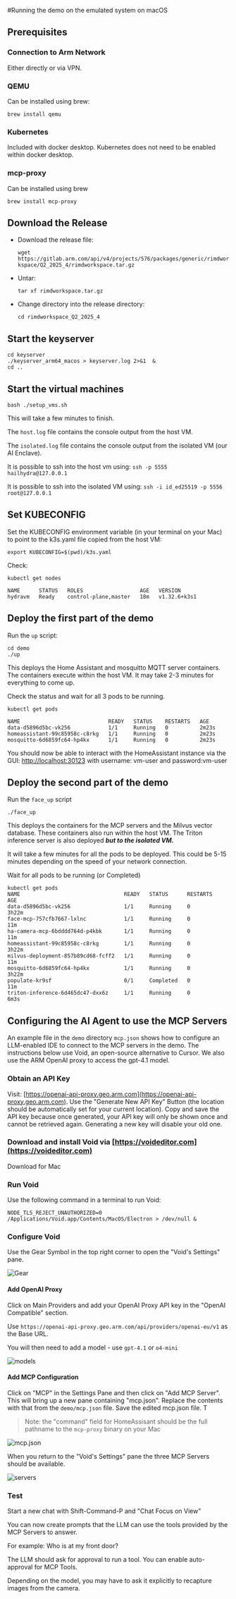 #Running the demo on the emulated system on macOS

## Prerequisites

### Connection to Arm Network

Either directly or via VPN.


### QEMU

Can be installed using brew:

  `brew install qemu`

### Kubernetes

Included with docker desktop. Kubernetes does not need to be enabled within docker desktop.

### mcp-proxy

Can be installed using brew

```
brew install mcp-proxy
```


## Download the Release

* Download the release file:

  `wget https://gitlab.arm.com/api/v4/projects/576/packages/generic/rimdworkspace/Q2_2025_4/rimdworkspace.tar.gz`

* Untar:

  `tar xf rimdworkspace.tar.gz`

* Change directory into the release directory:

  `cd rimdworkspace_Q2_2025_4`


##  Start the keyserver

  ```
  cd keyserver
  ./keyserver_arm64_macos > keyserver.log 2>&1  &
  cd ..
  ```


## Start the virtual machines 

  `bash ./setup_vms.sh`
  
  This will take a few minutes to finish. 
  
  The `host.log` file contains the console output from the host VM.
  
  The `isolated.log` file contains the console output from the isolated VM (our AI Enclave).
 

  It is possible to ssh into the host vm using: `ssh -p 5555 hailhydra@127.0.0.1`

  It is possible to ssh into the isolated VM using: `ssh -i id_ed25519 -p 5556 root@127.0.0.1`
  
 
 
 
  
## Set KUBECONFIG 

Set the KUBECONFIG environment variable (in your terminal on your Mac) to point to the k3s.yaml file copied from the host VM:

`export KUBECONFIG=$(pwd)/k3s.yaml`


Check:

```
kubectl get nodes

NAME      STATUS   ROLES                  AGE   VERSION
hydravm   Ready    control-plane,master   18m   v1.32.6+k3s1
```


## Deploy the first part of the demo

Run the `up` script:

```
cd demo
./up
```

This deploys the Home Assistant and mosquitto MQTT server containers. The containers execute within the host VM.
It may take 2-3 minutes for everything to come up.

Check the status and wait for all 3 pods to be running.

```
kubectl get pods

NAME                            READY   STATUS    RESTARTS   AGE
data-d5896d5bc-vk256            1/1     Running   0          2m23s
homeassistant-99c85958c-c8rkg   1/1     Running   0          2m23s
mosquitto-6d6859fc64-hp4kx      1/1     Running   0          2m23s
```

You should now be able to interact with the HomeAssistant instance via the GUI: [http://localhost:30123](http://localhost:30123) with username: vm-user and password:vm-user



## Deploy the second part of the demo

Run the `face_up` script

```
./face_up
```

This deploys the containers for the MCP servers and the Milvus vector database. These containers also run within the host VM.
The Triton inference server is also deployed ***but to the isolated VM.***

It will take a few minutes for all the pods to be deployed. This could be 5-15 minutes depending on the speed of your network connection. 

Wait for all pods to be running (or Completed)

```
kubectl get pods
NAME                                 READY   STATUS      RESTARTS   AGE
data-d5896d5bc-vk256                 1/1     Running     0          3h22m
face-mcp-757cfb7667-lxlnc            1/1     Running     0          11m
ha-camera-mcp-6bdddd764d-p4kbk       1/1     Running     0          11m
homeassistant-99c85958c-c8rkg        1/1     Running     0          3h22m
milvus-deployment-857b89cd68-fcff2   1/1     Running     0          11m
mosquitto-6d6859fc64-hp4kx           1/1     Running     0          3h22m
populate-kr9sf                       0/1     Completed   0          11m
triton-inference-6d465dc47-dxx6z     1/1     Running     0          6m3s
```

## Configuring the AI Agent to use the MCP Servers


An example file in the `demo` directory `mcp.json` shows how to configure an LLM-enabled IDE to connect to the MCP servers in the demo.
The instructions below use Void, an open-source alternative to Cursor. We also use the ARM OpenAI proxy to access the gpt-4.1 model.


### Obtain an API Key

Visit: [https://openai-api-proxy.geo.arm.com](https://openai-api-proxy.geo.arm.com). Use the "Generate New API Key" Button (the location should be automatically set for your current location).
Copy and save the API key because once generated, your API key will only be shown once and cannot be retrieved again. Generating a new key will disable your old one.


### Download and install Void via [https://voideditor.com](https://voideditor.com)

Download for Mac


### Run Void

Use the following command in a terminal to run Void:

`NODE_TLS_REJECT_UNAUTHORIZED=0 /Applications/Void.app/Contents/MacOS/Electron > /dev/null &`

### Configure Void

Use the Gear Symbol in the top right corner to open the "Void's Settings" pane.

![Gear](png/settings.png)

#### Add OpenAI Proxy

Click on Main Providers and add your OpenAI Proxy API key in the "OpenAI Compatible" section. 

Use `https://openai-api-proxy.geo.arm.com/api/providers/openai-eu/v1` as the Base URL.

You will then need to add a model - use `gpt-4.1` or `o4-mini`

![models](png/models.png)
 


#### Add MCP Configuration 

Click on "MCP" in the Settings Pane and then click on "Add MCP Server". This will bring up a new pane containing "mcp.json". Replace the contents with that from the `demo/mcp.json` file. Save the edited mcp.json file. T


>Note: the "command" field for HomeAssisant should be the full pathname to the `mcp-proxy` binary on your Mac


![mcp.json](png/mcp_json.png)

When you return to the "Void's Settings" pane the three MCP Servers should be available.

![servers](png/servers.png)


### Test

Start a new chat with Shift-Command-P  and "Chat Focus on View"

You can now create prompts that the LLM can use the tools provided by the MCP Servers to answer.

For example: Who is at my front door?

The LLM should ask for approval to run a tool. You can enable auto-approval for MCP Tools.

Depending on the model, you may have to ask it explicitly to recapture images from the camera.
 








